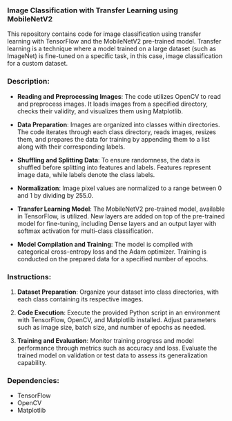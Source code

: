 ### Image Classification with Transfer Learning using MobileNetV2

This repository contains code for image classification using transfer learning with TensorFlow and the MobileNetV2 pre-trained model. Transfer learning is a technique where a model trained on a large dataset (such as ImageNet) is fine-tuned on a specific task, in this case, image classification for a custom dataset.

### Description:

- **Reading and Preprocessing Images**: The code utilizes OpenCV to read and preprocess images. It loads images from a specified directory, checks their validity, and visualizes them using Matplotlib.

- **Data Preparation**: Images are organized into classes within directories. The code iterates through each class directory, reads images, resizes them, and prepares the data for training by appending them to a list along with their corresponding labels.

- **Shuffling and Splitting Data**: To ensure randomness, the data is shuffled before splitting into features and labels. Features represent image data, while labels denote the class labels.

- **Normalization**: Image pixel values are normalized to a range between 0 and 1 by dividing by 255.0.

- **Transfer Learning Model**: The MobileNetV2 pre-trained model, available in TensorFlow, is utilized. New layers are added on top of the pre-trained model for fine-tuning, including Dense layers and an output layer with softmax activation for multi-class classification.

- **Model Compilation and Training**: The model is compiled with categorical cross-entropy loss and the Adam optimizer. Training is conducted on the prepared data for a specified number of epochs.

### Instructions:

1. **Dataset Preparation**: Organize your dataset into class directories, with each class containing its respective images.

2. **Code Execution**: Execute the provided Python script in an environment with TensorFlow, OpenCV, and Matplotlib installed. Adjust parameters such as image size, batch size, and number of epochs as needed.

3. **Training and Evaluation**: Monitor training progress and model performance through metrics such as accuracy and loss. Evaluate the trained model on validation or test data to assess its generalization capability.

### Dependencies:

- TensorFlow
- OpenCV
- Matplotlib

